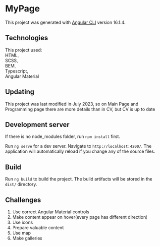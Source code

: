 # MyPage
This project was generated with [Angular CLI](https://github.com/angular/angular-cli) version 16.1.4.

## Technologies

This project used: <br>
HTML, <br>
SCSS,<br>
BEM,<br>
Typescript,<br>
Angular Material

## Updating

This project was last modified in July 2023, so on Main Page and Programming page there are more details than in CV, but CV is up to date

## Development server

If there is no node_modules folder, run `npm install` first.

Run `ng serve` for a dev server. Navigate to `http://localhost:4200/`. The application will automatically reload if you change any of the source files.

## Build

Run `ng build` to build the project. The build artifacts will be stored in the `dist/` directory.

## Challenges

1. Use correct Angular Material controls
2. Make content appear on hover(every page has different direction)
3. Use icons
4. Prepare valuable content
5. Use map
6. Make galleries
